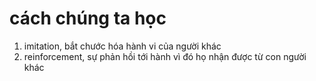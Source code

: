 # cách chúng ta học
1. imitation, bắt chước hóa hành vi của người khác
2. reinforcement, sự phản hồi tới hành vì đó họ nhận được từ con người khác